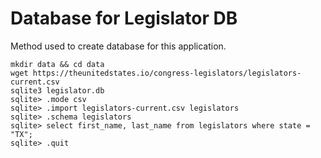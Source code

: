 # Database for Legislator DB

Method used to create database for this application.

```
mkdir data && cd data
wget https://theunitedstates.io/congress-legislators/legislators-current.csv
sqlite3 legislator.db
sqlite> .mode csv
sqlite> .import legislators-current.csv legislators
sqlite> .schema legislators
sqlite> select first_name, last_name from legislators where state = "TX";
sqlite> .quit
```
